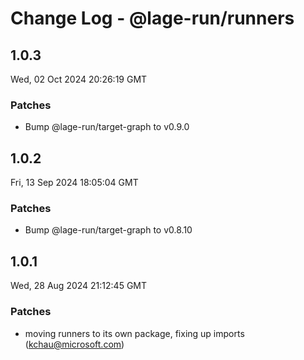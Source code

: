 # Change Log - @lage-run/runners

<!-- This log was last generated on Wed, 02 Oct 2024 20:26:19 GMT and should not be manually modified. -->

<!-- Start content -->

## 1.0.3

Wed, 02 Oct 2024 20:26:19 GMT

### Patches

- Bump @lage-run/target-graph to v0.9.0

## 1.0.2

Fri, 13 Sep 2024 18:05:04 GMT

### Patches

- Bump @lage-run/target-graph to v0.8.10

## 1.0.1

Wed, 28 Aug 2024 21:12:45 GMT

### Patches

- moving runners to its own package, fixing up imports (kchau@microsoft.com)
